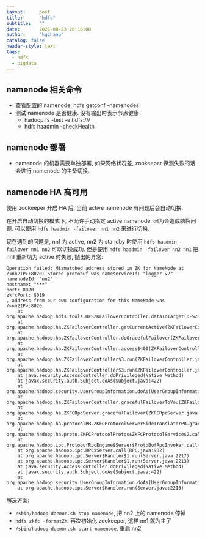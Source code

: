 ```yaml
---
layout:     post
title:      "hdfs"
subtitle:   ""
date:       2021-08-23 20:16:00
author:     "kgzhang"
catalog: false
header-style: text
tags:
  - hdfs
  - bigdata
---
```


## namenode 相关命令
+ 查看配置的 namenode: hdfs getconf -namenodes
+ 测试 namenode 是否健康. 没有输出时表示节点健康
    + hadoop fs -test -e hdfs://<Name node>/
    + hdfs haadmin -checkHealth <serviceId>
    
## namenode 部署
- namenode 的机器需要单独部署, 如果网络状况差, zookeeper 探测失败的话会进行 namenode 的主备切换.
    
## namenode HA 高可用
使用 zookeeper 开启 HA 后, 当前 active namenode 有问题后会自动切换.

在开启自动切换的模式下, 不允许手动指定 active namenode, 因为会造成脑裂问题. 可以使用 `hdfs haadmin -failover nn1 nn2` 来进行切换.

现在遇到的问题是, nn1 为 active, nn2 为 standby 时使用 `hdfs haadmin -failover nn1 nn2` 可以切换成功. 但是使用 `hdfs haadmin -failover nn2 nn1` 把 nn1 重新切为 active 时失败, 抛出的异常:
```
Operation failed: Mismatched address stored in ZK for NameNode at /<nn2IP>:8020: Stored protobuf was nameserviceId: "logger-v2"
namenodeId: "nn2"
hostname: "***"
port: 8020
zkfcPort: 8019
, address from our own configuration for this NameNode was /<nn2IP>:8020
	at org.apache.hadoop.hdfs.tools.DFSZKFailoverController.dataToTarget(DFSZKFailoverController.java:77)
	at org.apache.hadoop.ha.ZKFailoverController.getCurrentActive(ZKFailoverController.java:724)
	at org.apache.hadoop.ha.ZKFailoverController.doGracefulFailover(ZKFailoverController.java:636)
	at org.apache.hadoop.ha.ZKFailoverController.access$400(ZKFailoverController.java:61)
	at org.apache.hadoop.ha.ZKFailoverController$3.run(ZKFailoverController.java:604)
	at org.apache.hadoop.ha.ZKFailoverController$3.run(ZKFailoverController.java:601)
	at java.security.AccessController.doPrivileged(Native Method)
	at javax.security.auth.Subject.doAs(Subject.java:422)
	at org.apache.hadoop.security.UserGroupInformation.doAs(UserGroupInformation.java:1754)
	at org.apache.hadoop.ha.ZKFailoverController.gracefulFailoverToYou(ZKFailoverController.java:601)
	at org.apache.hadoop.ha.ZKFCRpcServer.gracefulFailover(ZKFCRpcServer.java:94)
	at org.apache.hadoop.ha.protocolPB.ZKFCProtocolServerSideTranslatorPB.gracefulFailover(ZKFCProtocolServerSideTranslatorPB.java:61)
	at org.apache.hadoop.ha.proto.ZKFCProtocolProtos$ZKFCProtocolService$2.callBlockingMethod(ZKFCProtocolProtos.java:1548)
	at org.apache.hadoop.ipc.ProtobufRpcEngine$Server$ProtoBufRpcInvoker.call(ProtobufRpcEngine.java:616)
	at org.apache.hadoop.ipc.RPC$Server.call(RPC.java:982)
	at org.apache.hadoop.ipc.Server$Handler$1.run(Server.java:2217)
	at org.apache.hadoop.ipc.Server$Handler$1.run(Server.java:2213)
	at java.security.AccessController.doPrivileged(Native Method)
	at javax.security.auth.Subject.doAs(Subject.java:422)
	at org.apache.hadoop.security.UserGroupInformation.doAs(UserGroupInformation.java:1754)
	at org.apache.hadoop.ipc.Server$Handler.run(Server.java:2213)
```
解决方案: 
- `/sbin/hadoop-daemon.sh stop namenode`, 把 nn2 上的 namenode 停掉
- `hdfs zkfc -formatZK`, 再次初始化 zookeeper, 这样 nn1 就为主了
- `/sbin/hadoop-daemon.sh start namenode`, 重启 nn2
